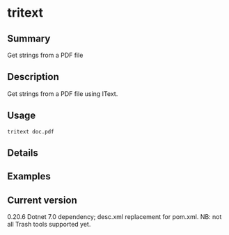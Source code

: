 # tritext

## Summary

Get strings from a PDF file

## Description

Get strings from a PDF file using IText.

## Usage

    tritext doc.pdf

## Details

## Examples

## Current version

0.20.6 Dotnet 7.0 dependency; desc.xml replacement for pom.xml. NB: not all Trash tools supported yet.
